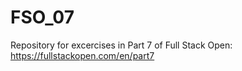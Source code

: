 # FSO_07
Repository for excercises in Part 7 of Full Stack Open: https://fullstackopen.com/en/part7
